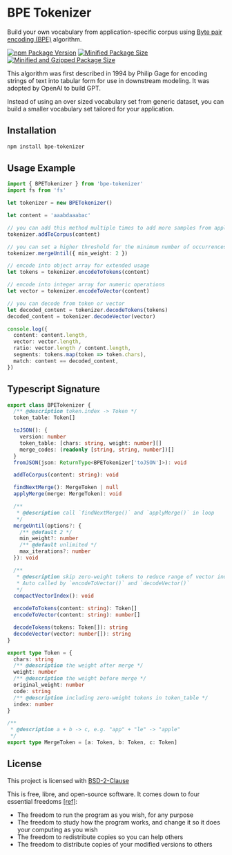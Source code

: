 # BPE Tokenizer

Build your own vocabulary from application-specific corpus using [Byte pair encoding (BPE)](https://en.wikipedia.org/wiki/Byte_pair_encoding) algorithm.

[![npm Package Version](https://img.shields.io/npm/v/bpe-tokenizer)](https://www.npmjs.com/package/bpe-tokenizer)
[![Minified Package Size](https://img.shields.io/bundlephobia/min/bpe-tokenizer)](https://bundlephobia.com/package/bpe-tokenizer)
[![Minified and Gzipped Package Size](https://img.shields.io/bundlephobia/minzip/bpe-tokenizer)](https://bundlephobia.com/package/bpe-tokenizer)

This algorithm was first described in 1994 by Philip Gage for encoding strings of text into tabular form for use in downstream modeling. It was adopted by OpenAI to build GPT.

Instead of using an over sized vocabulary set from generic dataset, you can build a smaller vocabulary set tailored for your application.

## Installation

```bash
npm install bpe-tokenizer
```

## Usage Example

```typescript
import { BPETokenizer } from 'bpe-tokenizer'
import fs from 'fs'

let tokenizer = new BPETokenizer()

let content = 'aaabdaaabac'

// you can add this method multiple times to add more samples from application-specific corpus
tokenizer.addToCorpus(content)

// you can set a higher threshold for the minimum number of occurrences
tokenizer.mergeUntil({ min_weight: 2 })

// encode into object array for extended usage
let tokens = tokenizer.encodeToTokens(content)

// encode into integer array for numeric operations
let vector = tokenizer.encodeToVector(content)

// you can decode from token or vector
let decoded_content = tokenizer.decodeTokens(tokens)
decoded_content = tokenizer.decodeVector(vector)

console.log({
  content: content.length,
  vector: vector.length,
  ratio: vector.length / content.length,
  segments: tokens.map(token => token.chars),
  match: content == decoded_content,
})
```

## Typescript Signature

```typescript
export class BPETokenizer {
  /** @description token.index -> Token */
  token_table: Token[]

  toJSON(): {
    version: number
    token_table: [chars: string, weight: number][]
    merge_codes: (readonly [string, string, number])[]
  }
  fromJSON(json: ReturnType<BPETokenizer['toJSON']>): void

  addToCorpus(content: string): void

  findNextMerge(): MergeToken | null
  applyMerge(merge: MergeToken): void

  /**
   * @description call `findNextMerge()` and `applyMerge()` in loop
   */
  mergeUntil(options?: {
    /** @default 2 */
    min_weight?: number
    /** @default unlimited */
    max_iterations?: number
  }): void

  /**
   * @description skip zero-weight tokens to reduce range of vector index.
   * Auto called by `encodeToVector()` and `decodeVector()`
   */
  compactVectorIndex(): void

  encodeToTokens(content: string): Token[]
  encodeToVector(content: string): number[]

  decodeTokens(tokens: Token[]): string
  decodeVector(vector: number[]): string
}

export type Token = {
  chars: string
  /** @description the weight after merge */
  weight: number
  /** @description the weight before merge */
  original_weight: number
  code: string
  /** @description including zero-weight tokens in token_table */
  index: number
}

/**
 * @description a + b -> c, e.g. "app" + "le" -> "apple"
 */
export type MergeToken = [a: Token, b: Token, c: Token]
```

## License

This project is licensed with [BSD-2-Clause](./LICENSE)

This is free, libre, and open-source software. It comes down to four essential freedoms [[ref]](https://seirdy.one/2021/01/27/whatsapp-and-the-domestication-of-users.html#fnref:2):

- The freedom to run the program as you wish, for any purpose
- The freedom to study how the program works, and change it so it does your computing as you wish
- The freedom to redistribute copies so you can help others
- The freedom to distribute copies of your modified versions to others
